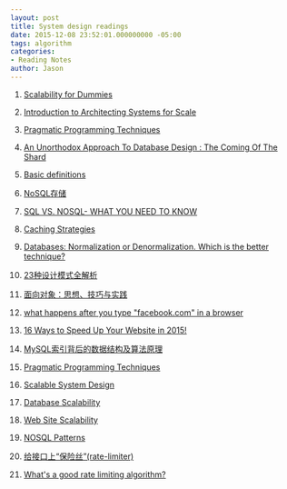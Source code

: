 ```yaml
---
layout: post
title: System design readings
date: 2015-12-08 23:52:01.000000000 -05:00
tags: algorithm
categories:
- Reading Notes
author: Jason
---
```

<ol>
<li>
<p><a href="http://www.lecloud.net/post/7295452622/scalability-for-dummies-part-1-clones">Scalability for Dummies</a></p>
</li>
<li>
<p><a href="http://lethain.com/introduction-to-architecting-systems-for-scale/">Introduction to Architecting Systems for Scale</a></p>
</li>
<li>
<p><a href="http://horicky.blogspot.com/2010/10/scalable-system-design-patterns.html">Pragmatic Programming Techniques</a></p>
</li>
<li>
<p><a href="http://highscalability.com/blog/2009/8/6/an-unorthodox-approach-to-database-design-the-coming-of-the.html">An Unorthodox Approach To Database Design : The Coming Of The Shard</a></p>
</li>
<li>
<p><a href="http://yunjiechao-163-com.iteye.com/blog/2124300">Basic definitions</a></p>
</li>
<li>
<p><a href="http://www.jdon.com/nosql.html">NoSQL存储</a></p>
</li>
<li>
<p><a href="http://dataconomy.com/sql-vs-nosql-need-know/">SQL VS. NOSQL- WHAT YOU NEED TO KNOW</a></p>
</li>
<li>
<p><a href="http://www.coderanch.com/t/660295/Wiki/Caching-Strategies">Caching Strategies</a></p>
</li>
<li>
<p><a href="http://www.ovaistariq.net/199/databases-normalization-or-denormalization-which-is-the-better-technique/">Databases: Normalization or Denormalization. Which is the better technique?</a></p>
</li>
<li>
<p><a href="http://blog.csdn.net/longyulu/article/details/9159589">23种设计模式全解析</a></p>
</li>
<li>
<p><a href="http://blog.csdn.net/yunhua_lee/article/details/23738671">面向对象：思想、技巧与实践</a></p>
</li>
<li>
<p><a href="http://blog.csdn.net/yunhua_lee/article/details/23738671">what happens after you type "facebook.com" in a browser</a></p>
</li>
<li>
<p><a href="http://www.incomediary.com/16-ways-double-website-speed-today">16 Ways to Speed Up Your Website in 2015!</a></p>
</li>
<li>
<p><a href="http://blog.codinglabs.org/articles/theory-of-mysql-index.html">MySQL索引背后的数据结构及算法原理</a></p>
</li>
<li>
<p><a href="http://horicky.blogspot.com/2010/10/scalable-system-design-patterns.html">Pragmatic Programming Techniques</a></p>
</li>
<li>
<p><a href="http://horicky.blogspot.com/2008/02/scalable-system-design.html">Scalable System Design</a></p>
</li>
<li>
<p><a href="http://horicky.blogspot.com/2008/03/database-scalability.html">Database Scalability</a></p>
</li>
<li>
<p><a href="http://horicky.blogspot.com/2008/03/web-site-scalability.html">Web Site Scalability</a></p>
</li>
<li>
<p><a href="http://horicky.blogspot.com/2009/11/nosql-patterns.html">NOSQL Patterns</a></p>
</li>
<li>
<p><a href="http://blog.csdn.net/big_gutan/article/details/46413167">给接口上“保险丝”(rate-limiter)</a></p>
</li>
<li>
<p><a href="http://stackoverflow.com/questions/667508/whats-a-good-rate-limiting-algorithm">What's a good rate limiting algorithm?</a></p>
</li>
</ol>
